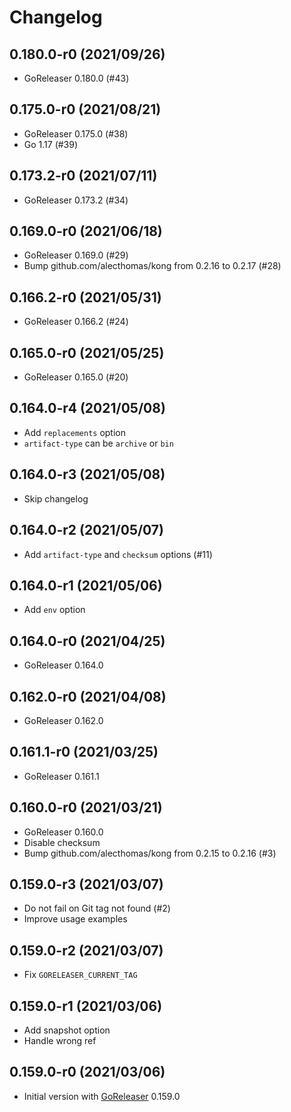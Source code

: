 # Changelog

## 0.180.0-r0 (2021/09/26)

* GoReleaser 0.180.0 (#43)

## 0.175.0-r0 (2021/08/21)

* GoReleaser 0.175.0 (#38)
* Go 1.17 (#39)

## 0.173.2-r0 (2021/07/11)

* GoReleaser 0.173.2 (#34)

## 0.169.0-r0 (2021/06/18)

* GoReleaser 0.169.0 (#29)
* Bump github.com/alecthomas/kong from 0.2.16 to 0.2.17 (#28)

## 0.166.2-r0 (2021/05/31)

* GoReleaser 0.166.2 (#24)

## 0.165.0-r0 (2021/05/25)

* GoReleaser 0.165.0 (#20)

## 0.164.0-r4 (2021/05/08)

* Add `replacements` option
* `artifact-type` can be `archive` or `bin`

## 0.164.0-r3 (2021/05/08)

* Skip changelog

## 0.164.0-r2 (2021/05/07)

* Add `artifact-type` and `checksum` options (#11)

## 0.164.0-r1 (2021/05/06)

* Add `env` option

## 0.164.0-r0 (2021/04/25)

* GoReleaser 0.164.0

## 0.162.0-r0 (2021/04/08)

* GoReleaser 0.162.0

## 0.161.1-r0 (2021/03/25)

* GoReleaser 0.161.1

## 0.160.0-r0 (2021/03/21)

* GoReleaser 0.160.0
* Disable checksum
* Bump github.com/alecthomas/kong from 0.2.15 to 0.2.16 (#3)

## 0.159.0-r3 (2021/03/07)

* Do not fail on Git tag not found (#2)
* Improve usage examples

## 0.159.0-r2 (2021/03/07)

* Fix `GORELEASER_CURRENT_TAG`

## 0.159.0-r1 (2021/03/06)

* Add snapshot option
* Handle wrong ref

## 0.159.0-r0 (2021/03/06)

* Initial version with [GoReleaser](https://github.com/goreleaser/goreleaser) 0.159.0

